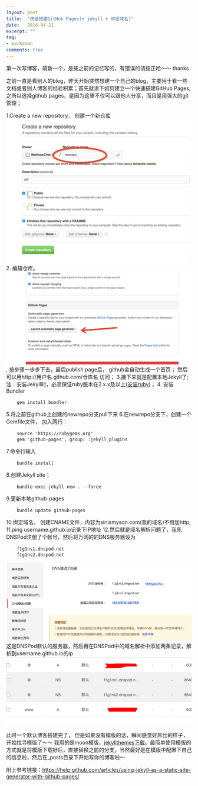 ```yaml
---
layout: post
title:  "快速搭建GitHub Pages(+ jekyll + 绑定域名)"
date:   2016-04-21
excerpt: ""
tag:
- markdown 
comments: true
---
```


第一次写博客，萌新一个，是按之前的记忆写的，有错误的请指正哈～～ thanks

之前一直是看别人的blog，昨天开始突然想建一个自己的blog，主要用于看一些文档或者别人博客的经验积累；首先就讲下如何建立一个快速搭建GitHub Pages, 之所以选择github pages，是因为这里不仅可以跟他人分享，而且是用强大的git管理；


1.Create a new repository， 创建一个新仓库
    <img src="../assets/img/add_repo.jpg">
2. 编辑仓库。<img src="../assets/img/edit_repo.jpg">, 按步骤一步步下去，最后publish page后， github会自动生成一个首页； 然后可以用http://用户名.github.com/仓库名 访问；
3.接下来就是配置本地Jekyll了; 注：安装Jekyll时，必须保证ruby版本在2.x.x及以上([安装ruby](https://www.ruby-lang.org/en/downloads/))；
4. 安装Bundler  
```
    gem install bundler
```
5.将之前在github上创建的newrepo分支pull下来
6.在newrepo分支下，创建一个Gemfile文件， 加入两行：
```
    source 'https://rubygems.org'
    gem 'github-pages', group: :jekyll_plugins
```
7.命令行输入
```
    bundle install
```
    
8.创建Jekyll site；
```
    bundle exec jekyll new . --force
```
9.更新本地github-pages 
```
    bundle update github-pages
```
10.绑定域名， 创建CNAME文件，内容为siriismyson.com(我的域名)不用加http;   
11.ping username.github.io记录下IP地址
12.然后就是域名解析问题了，我先DNSPod注册了个帐号，然后将万网的的DNS服务器设为
```
    f1g1ns1.dnspod.net
    f1g1ns2.dnspod.net
```
<img src="../assets/img/dns_jiexi.png">
这是DNSPod默认的服务器，然后再在DNSPod中的域名解析中添加两条记录，解析到username.github.io的ip<img src="../assets/img/yuming.png">

此时一个默认博客搭建完了， 但是如果没有模版的话，瞬间感觉好屌丝的样子，开始找寻模版了～～
我用的是moon模版，[jekyllthemes下载](http://jekyllthemes.org )。最简单使用模版的方式就是将模版下载好后，直接替换之前的分支，当然最好是在模版中配置下自己的信息啦，然后在_posts目录下开始写你的博客啦～

附上参考链接：https://help.github.com/articles/using-jekyll-as-a-static-site-generator-with-github-pages/ 
